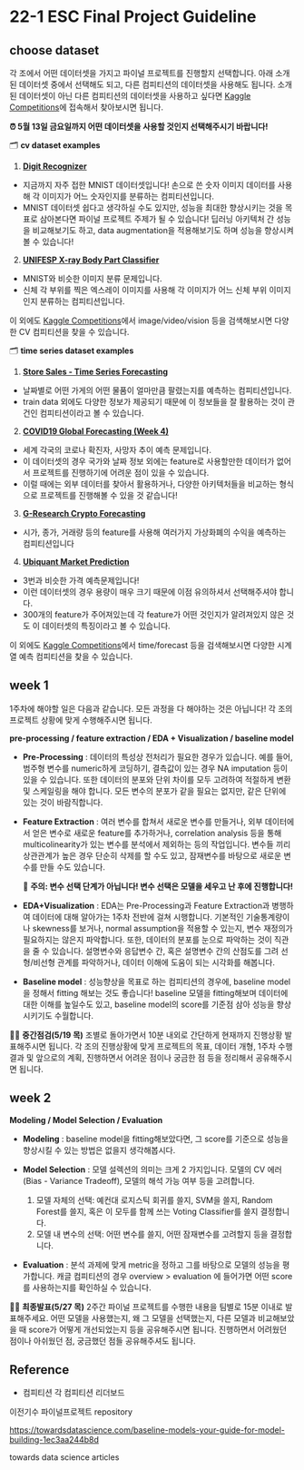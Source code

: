 # 22-1 ESC Final Project Guideline

## choose dataset

각 조에서 어떤 데이터셋을 가지고 파이널 프로젝트를 진행할지 선택합니다. 아래 소개된 데이터셋 중에서 선택해도 되고, 다른 컴피티션의 데이터셋을 사용해도 됩니다. 소개된 데이터셋이 아닌 다른 컴피티션의 데이터셋을 사용하고 싶다면 [Kaggle Competitions](https://www.kaggle.com/competitions)에 접속해서 찾아보시면 됩니다. 

  **⏰ 5월 13일 금요일까지 어떤 데이터셋을 사용할 것인지 선택해주시기 바랍니다!**

🗂 **cv dataset examples**

1. [**Digit Recognizer**](https://www.kaggle.com/competitions/digit-recognizer)
- 지금까지 자주 접한 MNIST 데이터셋입니다! 손으로 쓴 숫자 이미지 데이터를 사용해 각 이미지가 어느 숫자인지를 분류하는 컴피티션입니다. 
- MNIST 데이터셋 쉽다고 생각하실 수도 있지만, 성능을 최대한 향상시키는 것을 목표로 삼아본다면 파이널 프로젝트 주제가 될 수 있습니다! 딥러닝 아키텍처 간 성능을 비교해보기도 하고, data augmentation을 적용해보기도 하며 성능을 향상시켜볼 수 있습니다! 

2. [**UNIFESP X-ray Body Part Classifier**](https://www.kaggle.com/competitions/unifesp-x-ray-body-part-classifier/overview)
- MNIST와 비슷한 이미지 분류 문제입니다. 
- 신체 각 부위를 찍은 엑스레이 이미지를 사용해 각 이미지가 어느 신체 부위 이미지인지 분류하는 컴피티션입니다. 

이 외에도 [Kaggle Competitions](https://www.kaggle.com/competitions)에서 image/video/vision 등을 검색해보시면 다양한 CV 컴피티션을 찾을 수 있습니다. 

🗂 **time series dataset examples**

1. [**Store Sales - Time Series Forecasting**](https://www.kaggle.com/competitions/store-sales-time-series-forecasting/overview)
- 날짜별로 어떤 가게의 어떤 물품이 얼마만큼 팔렸는지를 예측하는 컴피티션입니다. 
- train data 외에도 다양한 정보가 제공되기 때문에 이 정보들을 잘 활용하는 것이 관건인 컴피티션이라고 볼 수 있습니다. 

2. [**COVID19 Global Forecasting (Week 4)**](https://www.kaggle.com/competitions/covid19-global-forecasting-week-4/overview)
- 세계 각국의 코로나 확진자, 사망자 추이 예측 문제입니다. 
- 이 데이터셋의 경우 국가와 날짜 정보 외에는 feature로 사용할만한 데이터가 없어서 프로젝트를 진행하기에 어려운 점이 있을 수 있습니다. 
- 이럴 때에는 외부 데이터를 찾아서 활용하거나, 다양한 아키텍처들을 비교하는 형식으로 프로젝트를 진행해볼 수 있을 것 같습니다! 

3. [**G-Research Crypto Forecasting**](https://www.kaggle.com/competitions/g-research-crypto-forecasting/overview)
- 시가, 종가, 거래량 등의 feature를 사용해 여러가지 가상화폐의 수익을 예측하는 컴피티션입니다

4. [**Ubiquant Market Prediction**](https://www.kaggle.com/competitions/ubiquant-market-prediction/overview)
- 3번과 비슷한 가격 예측문제입니다! 
- 이런 데이터셋의 경우 용량이 매우 크기 때문에 이점 유의하셔서 선택해주셔야 합니다. 
- 300개의  feature가 주어져있는데 각 feature가 어떤 것인지가 알려져있지 않은 것도 이 데이터셋의 특징이라고 볼 수 있습니다. 

이 외에도 [Kaggle Competitions](https://www.kaggle.com/competitions)에서 time/forecast 등을 검색해보시면 다양한 시계열 예측 컴피티션을 찾을 수 있습니다. 

## week 1

1주차에 해야할 일은 다음과 같습니다. 모든 과정을 다 해야하는 것은 아닙니다! 각 조의 프로젝트 상황에 맞게 수행해주시면 됩니다. 

**pre-processing / feature extraction / EDA + Visualization / baseline model**

- **Pre-Processing** : 데이터의 특성상 전처리가 필요한 경우가 있습니다. 예를 들어, 범주형 변수를 numeric하게 코딩하기, 결측값이 있는 경우 NA imputation 등이 있을 수 있습니다. 또한 데이터의 분포와 단위 차이를 모두 고려하여 적절하게 변환 및 스케일링을 해야 합니다. 모든 변수의 분포가 같을 필요는 없지만, 같은 단위에 있는 것이 바람직합니다. 

- **Feature Extraction** : 여러 변수를 합쳐서 새로운 변수를 만들거나, 외부 데이터에서 얻은 변수로 새로운 feature를 추가하거나, correlation analysis 등을 통해 multicolinearity가 있는 변수를 분석에서 제외하는 등의 작업입니다. 변수들 끼리 상관관계가 높은 경우 단순히 삭제를 할 수도 있고, 잠재변수를 바탕으로 새로운 변수를 만들 수도 있습니다.

  📍 **주의: 변수 선택 단계가 아닙니다! 변수 선택은 모델을 세우고 난 후에 진행합니다!**

- **EDA+Visualization** : EDA는 Pre-Processing과 Feature Extraction과 병행하여 데이터에 대해 알아가는 1주차 전반에 걸쳐 시행합니다. 기본적인 기술통계량이나 skewness를 보거나, normal assumption을 적용할 수 있는지, 변수 재정의가 필요하지는 않은지 파악합니다. 또한, 데이터의 분포를 눈으로 파악하는 것이 직관을 줄 수 있습니다. 설명변수와 응답변수 간, 혹은 설명변수 간의 산점도를 그려 선형/비선형 관계를 파악하거나, 데이터 이해에 도움이 되는 시각화를 해봅니다. 

- **Baseline model** : 성능향상을 목표로 하는 컴피티션의 경우에, baseline model을 정해서 fitting 해보는 것도 좋습니다! baseline 모델을 fitting해보며 데이터에 대한 이해를 높일수도 있고, baseline model의 score를 기준점 삼아 성능을 향상시키기도 수월합니다. 

👩‍🏫 **중간점검(5/19 목)** 조별로 돌아가면서 10분 내외로 간단하게 현재까지 진행상황 발표해주시면 됩니다. 각 조의 진행상황에 맞게 프로젝트의 목표, 데이터 개형, 1주차 수행 결과 및 앞으로의 계획, 진행하면서 어려운 점이나 궁금한 점 등을 정리해서 공유해주시면 됩니다. 

## week 2

**Modeling / Model Selection / Evaluation**

- **Modeling** : baseline model을 fitting해보았다면, 그 score를 기준으로 성능을 향상시킬 수 있는 방법은 없을지 생각해봅시다. 

- **Model Selection** : 모델 설렉션의 의미는 크게 2 가지입니다. 모델의 CV 에러(Bias - Variance Tradeoff), 모델의 해석 가능 여부 등을 고려합니다.

  1. 모델 자체의 선택: 예컨대 로지스틱 회귀를 쓸지, SVM을 쓸지, Random Forest를 쓸지, 혹은 이 모두를 함께 쓰는 Voting Classifier를 쓸지 결정합니다.
  2. 모델 내 변수의 선택: 어떤 변수를 쓸지, 어떤 잠재변수를 고려할지 등을 결정합니다. 

- **Evaluation** : 분석 과제에 맞게 metric을 정하고 그를 바탕으로 모델의 성능을 평가합니다. 캐글 컴피티션의 경우 overview > evaluation 에 들어가면 어떤 score를 사용하는지를 확인하실 수 있습니다.

👩‍🏫 **최종발표(5/27 목)** 2주간 파이널 프로젝트를 수행한 내용을 팀별로 15분 이내로 발표해주세요. 어떤 모델을 사용했는지, 왜 그 모델을 선택했는지, 다른 모델과 비교해보았을 때  score가 어떻게 개선되었는지 등을 공유해주시면 됩니다. 진행하면서 어려웠던 점이나 아쉬웠던 점, 궁금했던 점들 공유해주셔도 됩니다. 

## Reference

- 컴피티션 
각 컴피티션 리더보드

이전기수 파이널프로젝트 repository

https://towardsdatascience.com/baseline-models-your-guide-for-model-building-1ec3aa244b8d

towards data science articles
